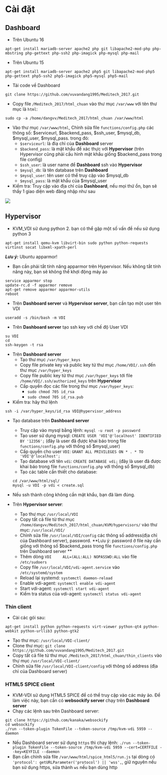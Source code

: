 # Cài đặt
## Dashboard
- Trên Ubuntu 16

`apt-get install mariadb-server apache2 php git libapache2-mod-php php-mbstring php-gettext php-ssh2 php-imagick php-mysql php-mail`

- Trên Ubuntu 15

`apt-get install mariadb-server apache2 php5 git libapache2-mod-php5 php-gettext php5-ssh2 php5-imagick php5-mysql php5-mail`

- Tải code về Dashboard

`git clone https://github.com/vuvandang1995/Meditech_2017.git`

- Copy file `/Meditech_2017/html_chuan` vào thư mục `/var/www` với tên thư mục là `html`:

`sudo cp -a /home/dangvv/Meditech_2017/html_chuan /var/www/html`

- Vào thư mục `/var/www/html`, Chỉnh sửa file `functions/config.php` các thông số: $serviceurl, $backend_pass, $ssh_user, $mysql_db, $mysql_user, $mysql_pass. trong đó:
	- `$serviceurl`: là điạ chỉ của **Dashboard** server
	- `$backend_pass`: là mật khẩu để xác thực với **Hypervisor** (trên Hypervisor cũng phải cấu hình mật khẩu giống $backend_pass trong file config)
	- `$ssh_user`: là user name để **Dashboard** ssh vào **Hypervisor**
	- `$mysql_db`: là tên database trên **Dashboard**
	- `$mysql_user`: tên user có thể truy cập vào $mysql_db
	- `$mysql_pass`: là mật khẩu của $mysql_user
- Kiểm tra: Truy cập vào địa chỉ của **Dashboard**, nếu mọi thứ ổn, bạn sẽ thấy 1 giao diện web đăng nhập như sau

<img src="https://i.imgur.com/PsVbLau.png">

## Hypervisor
- KVM_VDI sử dung python 2. bạn có thể gặp một số vấn đề nếu sử dụng python 3

`apt-get install qemu-kvm libvirt-bin sudo python python-requests virtinst socat libxml-xpath-perl`

***Lưu ý:*** Ubuntu apparmor!

- Bạn cần phải tắt tính năng apparmor trên Hypervisor. Nếu không tắt tính năng này, bạn sẽ không thể khợi động máy ảo

```
service apparmor stop
update-rc.d -f apparmor remove
apt-get remove apparmor apparmor-utils
reboot
```

- Trên **Dashboard server** và **Hypervisor server**, bạn cần tạo một user tên VDI

`useradd -s /bin/bash -m VDI`

- Trên **Dashboard server** tạo ssh key với chế độ User VDI

```
su VDI
cd
ssh-keygen -t rsa
```

- Trên **Dashboard server**
	- Tạo thư mục `/var/hyper_keys`
	- Copy file private key và public key từ thư mục `/home/VDI/.ssh` đến thư mục `/var/hyper_keys`
	- Copy file public key từ thư mục `/var/hyper_keys` tới file `/home/VDI/.ssh/authorized_keys` trên **Hypervisor**
	- Cấp quyền đọc các file trong thư mục `/var/hyper_keys`:
		- `sudo chmod 705 id_rsa` 
		- `sudo chmod 705 id_rsa.pub`
- Kiểm tra: hãy thử lệnh

`ssh -i /var/hyper_keys/id_rsa VDI@hypervisor_address`

- Tạo database trên **Dashboard server**
	- Truy cập vào mysql bằng lệnh: `mysql -u root -p password`
	- Tạo user sử dụng mysql: `CREATE USER 'VDI'@'localhost' IDENTIFIED BY '12356';` (đây là user đã được khai báo trong file `functions/config.php` với thống số $mysql_user)
	- Cấp quyền cho user `VDI`: `GRANT ALL PRIVILEGES ON * . * TO 'VDI'@'localhost';`
	- Tạo database với tên `vdi`: `CREATE DATABASE vdi;` (đây là user đã được khai báo trong file `functions/config.php` với thống số $mysql_db)
	- Tạo các table cần thiết cho database:
	```
	cd /var/www/html/sql/
	mysql -u VDI -p vdi < create.sql
	```

	
- Nếu ssh thành công không cần mật khẩu, bạn đã làm đúng.

- Trên **Hypervisor server**:
	- Tạo thư mục `/usr/local/VDI`
	- Copy tất cả file từ thư mục `/home/dangvv/Meditech_2017/html_chuan/KVM/hypervisors/` vào thư mục: `/usr/local/VDI/`
	- Chỉnh sửa file `/usr/local/VDI/config` các thông số address(địa chỉ của Dashboard server), password. **Lưu ý: password ở file này cần giống với thông số $backend_pass trong file `functions/config.php` trên Dashboard server **
	- Thêm dòng `VDI     ALL=(ALL:ALL) NOPASSWD:ALL` vào file `/etc/sudoers`
	- Copy file `/usr/local/VDI/vdi-agent.service` vào `/etc/systemd/system`
	- Reload lại systemd: `systemctl daemon-reload`
	- Enable vdi-agent: `systemctl enable vdi-agent`
	- Start vdi-agent: `systemctl start vdi-agent`
	- Kiểm tra status của vdi-agent: `systemctl status vdi-agent`

### Thin client
- Cài các gói sau:

`apt-get install python python-requests virt-viewer python-qt4 python-webkit python-urllib3 python-gtk2`

- Tạo thư mục: `/usr/local/VDI-client/`
- Clone thư mục: `git clone https://github.com/vuvandang1995/Meditech_2017.git`
- Copy tất cả file từ thư mục `/Meditech_2017/html_chuan/thin_clients` vào thự mục `/usr/local/VDI-client/`
- Chỉnh sửa file `/usr/local/VDI-client/config` với thông số address (địa chỉ của Dashboard server)

### HTML5 SPICE client
- KVM-VDI sử dụng HTML5 SPICE để có thể truy cập vào các máy ảo. Để làm việc này, bạn cần có **websockify server** chạy trên **Dashboard server**
- Chạy các lệnh sau trên Dashboard server:

```
git clone https://github.com/kanaka/websockify
cd websockify
./run --token-plugin TokenFile --token-source /tmp/kvm-vdi 5959 --daemon
```

- Nếu Dashboard server sử dụng `https` thì chạy lệnh: `./run --token-plugin TokenFile --token-source /tmp/kvm-vdi 5959 --cert=CERTFILE --key=KEYFILE --daemon`
- Bạn cần chỉnh sửa file `/var/www/html/spice_html5/run.js` tại dòng có `'protocol': getURLParameter('protocol') || 'wss',`, giữ nguyên nếu bạn sử dụng https, sửa thành `ws` nếu bạn dùng http
